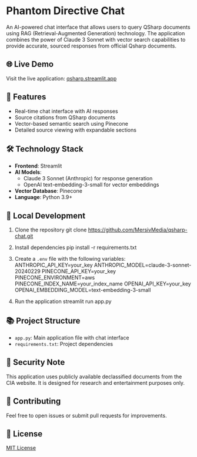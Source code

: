 # Phantom Directive Chat

An AI-powered chat interface that allows users to query QSharp documents using RAG (Retrieval-Augmented Generation) technology. The application combines the power of Claude 3 Sonnet with vector search capabilities to provide accurate, sourced responses from official Qsharp documents.

## 🌐 Live Demo
Visit the live application: [qsharp.streamlit.app](https://qsharp.streamlit.app)

## 🚀 Features
- Real-time chat interface with AI responses
- Source citations from QSharp documents
- Vector-based semantic search using Pinecone
- Detailed source viewing with expandable sections

## 🛠️ Technology Stack
- **Frontend**: Streamlit
- **AI Models**: 
  - Claude 3 Sonnet (Anthropic) for response generation
  - OpenAI text-embedding-3-small for vector embeddings
- **Vector Database**: Pinecone
- **Language**: Python 3.9+

## 🔧 Local Development
1. Clone the repository
git clone https://github.com/MersivMedia/qsharp-chat.git

2. Install dependencies
pip install -r requirements.txt

3. Create a `.env` file with the following variables:
ANTHROPIC_API_KEY=your_key
ANTHROPIC_MODEL=claude-3-sonnet-20240229
PINECONE_API_KEY=your_key
PINECONE_ENVIRONMENT=aws
PINECONE_INDEX_NAME=your_index_name
OPENAI_API_KEY=your_key
OPENAI_EMBEDDING_MODEL=text-embedding-3-small

4. Run the application
streamlit run app.py

## 📚 Project Structure
- `app.py`: Main application file with chat interface
- `requirements.txt`: Project dependencies

## 🔐 Security Note
This application uses publicly available declassified documents from the CIA website. It is designed for research and entertainment purposes only.

## 🤝 Contributing
Feel free to open issues or submit pull requests for improvements.

## 📝 License
[MIT License](LICENSE)